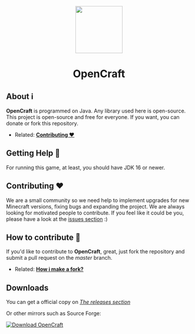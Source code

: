 <div align="center">
	<img src="https://github.com/CiroDOS/OpenCraft/blob/master/.github/assets/images/OpenCraft_icon.png?raw=true" alt="" height="128" width="128" />
	<h1>OpenCraft</h1>
</div>

## About ℹ️
**OpenCraft** is programmed on Java.
Any library used here is open-source. This project is open-source and free for everyone. If you want, you can donate or fork this repository.

- Related: [**Contributing ❤️**](#contributing-️❤️)

## Getting Help 🙋
For running this game, at least, you should have JDK 16 or newer.

## Contributing ❤️
We are a small community so we need help to implement upgrades for new Minecraft versions, fixing bugs and expanding the project. We are always looking for motivated people to contribute. If you feel like it could be you, please have a look at the [issues section](https://github.com/CiroDOS/OpenCraft/issues) :)

## How to contribute 📝
If you'd like to contribute to **OpenCraft**, great, just fork the repository and submit a pull request on the *master* branch.

- Related: [**How i make a fork?**](https://docs.github.com/articles/fork-a-repo)

## Downloads
You can get a official copy on [*The releases section*](https://github.com/CiroDOS/OpenCraft/releases/latest)

Or other mirrors such as Source Forge:

[![Download OpenCraft](https://a.fsdn.com/con/app/sf-download-button)](https://sourceforge.net/projects/OpenCraft/files/latest/download)